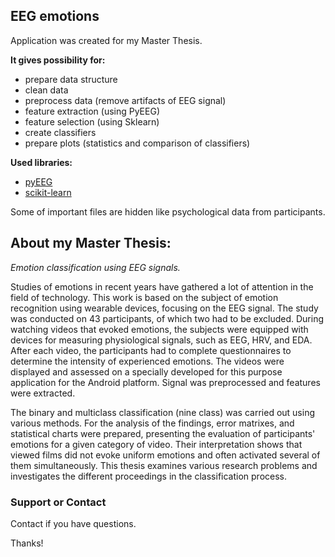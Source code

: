 ## EEG emotions
Application was created for my Master Thesis. 

**It gives possibility for:**
* prepare data structure
* clean data
* preprocess data (remove artifacts of EEG signal)
* feature extraction (using PyEEG)
* feature selection (using Sklearn)
* create classifiers 
* prepare plots (statistics and comparison of classifiers) 

**Used libraries:**
* [pyEEG](http://pyeeg.sourceforge.net/)
* [scikit-learn](https://scikit-learn.org/stable/)


Some of important files are hidden like psychological data from participants.

## About my Master Thesis:

_Emotion classification using EEG signals._

Studies of emotions in recent years have gathered a lot of attention in the field of technology. This work is based on the subject of emotion recognition using wearable devices, focusing on the EEG signal. The study was conducted on 43 participants, of which two had to be excluded. During watching videos that evoked emotions, the subjects were equipped with devices for measuring physiological signals, such as EEG, HRV, and EDA. After each video, the participants had to complete questionnaires to determine the intensity of experienced emotions. The videos were displayed and assessed on a specially developed for this purpose application for the Android platform. Signal was preprocessed and features were extracted. 

The binary and multiclass classification (nine class) was carried out using various methods.
For the analysis of the findings, error matrixes, and statistical charts were prepared, presenting the evaluation of participants' emotions for a given category of video. Their interpretation shows that viewed films did not evoke uniform emotions and often activated several of them simultaneously. 
This thesis examines various research problems and investigates the different proceedings in the classification process.

### Support or Contact

Contact if you have questions.


Thanks!

